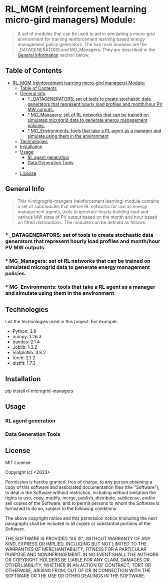 # RL_MGM (reinforcement learning micro-gird managers) Module:
> A set of modules that can be used to aid in simulating a micro-grid environment for training reinforcement learning based energy management policy generators. The two main modules are the _DATAGENERATORS and MG_Managers. They are described in the [General information](#general-info) section below.

## Table of Contents
- [RL\_MGM (reinforcement learning micro-gird managers) Module:](#rl_mgm-reinforcement-learning-micro-gird-managers-module)
  - [Table of Contents](#table-of-contents)
  - [General Info](#general-info)
    - [\* \_DATAGENERATORS: set of tools to create stochastic data generators that represent hourly load profiles and month/hour PV MW outputs.](#-_datagenerators-set-of-tools-to-create-stochastic-data-generators-that-represent-hourly-load-profiles-and-monthhour-pv-mw-outputs)
    - [\* MG\_Managers: set of RL networks that can be trained on simulated microgrid data to generate energy management policies.](#-mg_managers-set-of-rl-networks-that-can-be-trained-on-simulated-microgrid-data-to-generate-energy-management-policies)
    - [\* MG\_Environments: tools that take a RL agent as a manager and simulate using them in the environment](#-mg_environments-tools-that-take-a-rl-agent-as-a-manager-and-simulate-using-them-in-the-environment)
  - [Technologies](#technologies)
  - [Installation](#installation)
  - [Usage](#usage)
    - [RL agent generation](#rl-agent-generation)
    - [Data Generation Tools](#data-generation-tools)
    - [](#)
  - [License](#license)

## General Info
> This rl-migrogrid-mangers (reinforcement learning) module contains a set of submodules that define RL networks for use as energy management agents, tools to generate hourly building load and various MW sizes of PV output based on the month and hour based on fitted distributions. The modules can be defined as follows:
### * _DATAGENERATORS: set of tools to create stochastic data generators that represent hourly load profiles and month/hour PV MW outputs. 
### * MG_Managers: set of RL networks that can be trained on simulated microgrid data to generate energy management policies.

### * MG_Environments: tools that take a RL agent as a manager and simulate using them in the environment

## Technologies
List the technologies used in this project. For example:
* Python: 3.8
* numpy: 1.26.3
* pandas: 2.1.4
* Joblib: 1.3.2
* matplotlib: 3.8.2
* torch: 2.1.2
* distfit: 1.7.3

## Installation
pip install rl-microgrid-managers

## Usage
### RL agent generation
### Data Generation Tools
### 



## License
MIT License

Copyright (c) <2023> <copyright holders>

Permission is hereby granted, free of charge, to any person obtaining a copy of this software and associated documentation files (the "Software"), to deal in the Software without restriction, including without limitation the rights to use, copy, modify, merge, publish, distribute, sublicense, and/or sell copies of the Software, and to permit persons to whom the Software is furnished to do so, subject to the following conditions:

The above copyright notice and this permission notice (including the next paragraph) shall be included in all copies or substantial portions of the Software.

THE SOFTWARE IS PROVIDED "AS IS", WITHOUT WARRANTY OF ANY KIND, EXPRESS OR IMPLIED, INCLUDING BUT NOT LIMITED TO THE WARRANTIES OF MERCHANTABILITY, FITNESS FOR A PARTICULAR PURPOSE AND NONINFRINGEMENT. IN NO EVENT SHALL THE AUTHORS OR COPYRIGHT HOLDERS BE LIABLE FOR ANY CLAIM, DAMAGES OR OTHER LIABILITY, WHETHER IN AN ACTION OF CONTRACT, TORT OR OTHERWISE, ARISING FROM, OUT OF OR IN CONNECTION WITH THE SOFTWARE OR THE USE OR OTHER DEALINGS IN THE SOFTWARE.